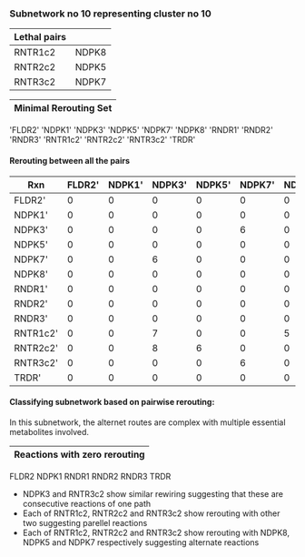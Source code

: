### Subnetwork no 10 representing cluster no 10

| Lethal pairs |       |
|--------------|-------|
| RNTR1c2      | NDPK8 |
| RNTR2c2      | NDPK5 |
| RNTR3c2      | NDPK7 |

|Minimal Rerouting Set| 
|---|
'FLDR2'
'NDPK1'
'NDPK3'
'NDPK5'
'NDPK7'
'NDPK8'
'RNDR1'
'RNDR2'
'RNDR3'
'RNTR1c2'
'RNTR2c2'
'RNTR3c2'
'TRDR'

#### Rerouting between all the pairs
| Rxn      | FLDR2' | NDPK1' | NDPK3' | NDPK5' | NDPK7' | NDPK8' | RNDR1' | RNDR2' | RNDR3' | RNTR1c2' | RNTR2c2' | RNTR3c2' | TRDR' |
|----------|--------|--------|--------|--------|--------|--------|--------|--------|--------|----------|----------|----------|-------|
| FLDR2'   | 0      | 0      | 0      | 0      | 0      | 0      | 0      | 0      | 0      | 0        | 0        | 0        | 0     |
| NDPK1'   | 0      | 0      | 0      | 0      | 0      | 0      | 0      | 0      | 0      | 0        | 0        | 0        | 0     |
| NDPK3'   | 0      | 0      | 0      | 0      | 6      | 0      | 0      | 0      | 0      | 7        | 8        | 0        | 0     |
| NDPK5'   | 0      | 0      | 0      | 0      | 0      | 0      | 0      | 0      | 0      | 0        | 6        | 0        | 0     |
| NDPK7'   | 0      | 0      | 6      | 0      | 0      | 0      | 0      | 0      | 0      | 0        | 0        | 6        | 0     |
| NDPK8'   | 0      | 0      | 0      | 0      | 0      | 0      | 0      | 0      | 0      | 5        | 0        | 0        | 0     |
| RNDR1'   | 0      | 0      | 0      | 0      | 0      | 0      | 0      | 0      | 0      | 0        | 0        | 0        | 0     |
| RNDR2'   | 0      | 0      | 0      | 0      | 0      | 0      | 0      | 0      | 0      | 0        | 0        | 0        | 0     |
| RNDR3'   | 0      | 0      | 0      | 0      | 0      | 0      | 0      | 0      | 0      | 0        | 0        | 0        | 0     |
| RNTR1c2' | 0      | 0      | 7      | 0      | 0      | 5      | 0      | 0      | 0      | 0        | 7        | 7        | 0     |
| RNTR2c2' | 0      | 0      | 8      | 6      | 0      | 0      | 0      | 0      | 0      | 7        | 0        | 8        | 0     |
| RNTR3c2' | 0      | 0      | 0      | 0      | 6      | 0      | 0      | 0      | 0      | 7        | 8        | 0        | 0     |
| TRDR'    | 0      | 0      | 0      | 0      | 0      | 0      | 0      | 0      | 0      | 0        | 0        | 0        | 0     |

#### Classifying subnetwork based on pairwise rerouting:
In this subnetwork, the alternet routes are complex with multiple essential metabolites involved. 

| Reactions with zero rerouting | 
|---|
FLDR2
NDPK1
RNDR1
RNDR2
RNDR3
TRDR

- NDPK3 and RNTR3c2 show similar rewiring suggesting that these are consecutive reactions of one path
- Each of RNTR1c2, RNTR2c2 and RNTR3c2 show rerouting with other two suggesting parellel reactions
- Each of RNTR1c2, RNTR2c2 and RNTR3c2 show rerouting with NDPK8, NDPK5 and NDPK7 respectively suggesting alternate reactions



